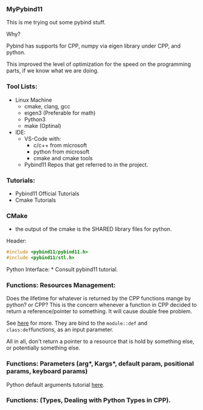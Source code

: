 ### MyPybind11
This is me trying out some pybind stuff. 

Why? 

Pybind has supports for CPP, numpy via eigen library under CPP, and python. 

This improved the level of optimization for the speed on the programming parts, if we know what we are doing. 

### Tool Lists: 
* Linux Machine
	* cmake, clang, gcc
	* eigen3 (Preferable for math)
	* Python3
	* make (Optinal)
* IDE: 
	* VS-Code with: 
		* c/c++ from microsoft
		* python from microsoft
		* cmake and cmake tools
	* Pybind11 Repos that get referred to in the project. 

### Tutorials:
* Pybind11 Official Tutorials
* Cmake Tutorials

### CMake
* the output of the cmake is the SHARED library files for python. 

Header:
```cpp
#include <pybind11/pybind11.h>
#include <pybind11/stl.h>


```

Python Interface: 
	* Consult pybind11 tutorial. 


### Functions: Resources Management: 

Does the lifetime for whatever is returned by the CPP functions mange by python? or CPP? This is the concern whenever a function in CPP decided to return a reference/pointer to something. It will cause double free problem. 

See [here](https://pybind11.readthedocs.io/en/stable/advanced/functions.html#return-value-policies) for more. They are bind to the `module::def` and `class:def`functions, as an input parameter. 

All in all, don't return a pointer to a resource that is hold by something else, or potentially something else. 

### Functions: Parameters (arg*, Kargs*, default param, positional params, keyboard params)

Python default arguments tutorial [here](https://pybind11.readthedocs.io/en/stable/basics.html#default-args). 

### Functions: (Types, Dealing with Python Types in CPP).




